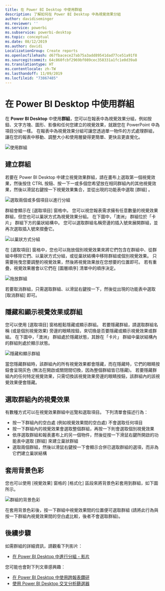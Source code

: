 ```yaml
---
title: 在 Power BI Desktop 中使用群組
description: 了解如何在 Power BI Desktop 中為視覺效果分組
author: davidiseminger
ms.reviewer: ''
ms.service: powerbi
ms.subservice: powerbi-desktop
ms.topic: conceptual
ms.date: 08/12/2019
ms.author: davidi
LocalizationGroup: Create reports
ms.openlocfilehash: d67fbacece27ab75a3add89541dad77ce51a91f8
ms.sourcegitcommit: 64c860fcbf2969bf089cec358331a1fc1e0d39a8
ms.translationtype: HT
ms.contentlocale: zh-TW
ms.lasthandoff: 11/09/2019
ms.locfileid: "73867485"
---
```

# <a name="use-grouping-in-power-bi-desktop"></a>在 Power BI Desktop 中使用群組
在 **Power BI Desktop** 中使用**群組**，您可以在報表中為視覺效果分組，例如按鈕、文字方塊、圖形、影像和任何您建立的視覺效果，就跟您在 PowerPoint 中為項目分組一樣。 在報表中為視覺效果分組可讓您透過單一物件的方式處理群組，讓在您的報表中移動、調整大小和使用層變得更簡單、更快且更直覺化。

![使用群組](media/desktop-grouping-visuals/grouping-visuals-01.png)


## <a name="creating-groups"></a>建立群組

若要在 Power BI Desktop 中建立視覺效果群組，請在畫布上選取第一個視覺效果，然後按住 CTRL 按鈕、按一下一或多個您希望放在相同群組內的其他視覺效果，然後以滑鼠右鍵按一下視覺效果集合，並從出現的功能表中選取 [群組]  。

![選取兩個或多個項目以進行分組](media/desktop-grouping-visuals/grouping-visuals-02.png)

群組會顯示在 [選取項目]  窗格中。 您可以視您報表需求擁有任意數量的視覺效果群組，但您也可以巢狀方式為視覺效果分組。 在下圖中，「澳洲」  群組位於「卡片」  群組下方的巢狀結構中。 您可以選取群組名稱旁邊的插入號來展開群組，並再次選取插入號來摺疊它。 

![以巢狀方式分組](media/desktop-grouping-visuals/grouping-visuals-03.png)

在 [選取項目]  窗格中，您也可以拖放個別視覺效果來將它們包含在群組中、從群組中移除它們、以巢狀方式分組，或從巢狀結構中移除群組或個別視覺效果。 只需要拖曳您要調整的視覺效果，然後將視覺效果放在您想要的位置即可。 若有重疊，視覺效果層會以它們在 [圖層順序]  清單中的順序決定。

![拖放群組](media/desktop-grouping-visuals/grouping-visuals-04.png)

若要取消群組，只需選取群組、以滑鼠右鍵按一下，然後從出現的功能表中選取 [取消群組]  即可。

## <a name="hide-and-show-visuals-or-groups"></a>隱藏和顯示視覺效果或群組

您可以使用 [選取項目]  窗格輕鬆隱藏或顯示群組。 若要隱藏群組，請選取群組名稱 (或是個別視覺效果) 旁邊的眼睛按鈕，來切換是否要隱藏或顯示視覺效果或群組。 在下圖中，「澳洲」  群組處於隱藏狀態，其餘在「卡片」  群組中巢狀結構內的群組則處於顯示狀態。


![隱藏和顯示群組](media/desktop-grouping-visuals/grouping-visuals-05.png)

當您隱藏群組時，該群組內的所有視覺效果都會隱藏，而在隱藏時，它們的眼睛按鈕會呈現灰色 (無法在開啟或關閉間切換，因為整個群組皆已隱藏)。 若要隱藏群組內的任何特定視覺效果，只需切換該視覺效果旁邊的眼睛按鈕，該群組內的該視覺效果便會隱藏。

## <a name="selecting-visuals-within-a-group"></a>選取群組內的視覺效果

有數種方式可以在視覺效果群組中巡覽和選取項目。 下列清單會描述行為：

* 按一下群組內的空白處 (例如視覺效果間的空白處) 不會選取任何項目
* 按一下群組內的視覺效果會選取整個群組，再按一下則會選取個別視覺效果
* 依序選取群組和報表畫布上的另一個物件，然後從按一下滑鼠右鍵所開啟的功能表中選取 [群組]  來建立巢狀群組
* 選取兩個群組，然後以滑鼠右鍵按一下會顯示合併已選取群組的選項，而非為它們建立巢狀結構

## <a name="apply-background-color"></a>套用背景色彩

您也可以使用 [視覺效果]  窗格的 [格式化]  區段來將背景色彩套用到群組，如下圖所示。 

![群組的背景色彩](media/desktop-grouping-visuals/grouping-visuals-06.png)

在套用背景色彩後，按一下群組中視覺效果間的位置便可選取群組 (請將此行為與按一下群組內視覺效果間的空白處比較，後者不會選取群組)。 


## <a name="next-steps"></a>後續步驟
如需群組的詳細資訊，請觀看下列影片：

* [在 Power BI Desktop 中進行分組 - 影片](https://youtu.be/sf4n7VXoQHY?t=10)

您可能也會對下列文章感興趣：

* [在 Power BI Desktop 中使用跨報表鑽研](desktop-cross-report-drill-through.md)
* [使用 Power BI Desktop 交叉分析篩選器](visuals/power-bi-visualization-slicers.md)

